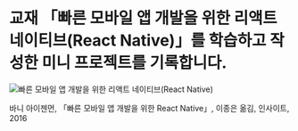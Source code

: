 # 교재 「빠른 모바일 앱 개발을 위한 리액트 네이티브(React Native)」를 학습하고 작성한 미니 프로젝트를 기록합니다.

![빠른 모바일 앱 개발을 위한 리액트 네이티브(React Native)](https://shopping-phinf.pstatic.net/main_3243613/32436133726.20220527062949.jpg?type=w300)

바니 아이젠먼, 「빠른 모바일 앱 개발을 위한 React Native」, 이종은 옮김, 인사이트, 2016
